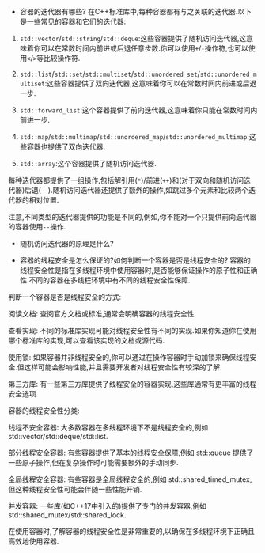 * 容器的迭代器有哪些?
在C++标准库中,每种容器都有与之关联的迭代器.以下是一些常见的容器和它们的迭代器:

1. `std::vector`/`std::string`/`std::deque`:这些容器提供了随机访问迭代器,这意味着你可以在常数时间内前进或后退任意步数.你可以使用`+`/`-`操作符,也可以使用`<`/`>`等比较操作符.

2. `std::list`/`std::set`/`std::multiset`/`std::unordered_set`/`std::unordered_multiset`:这些容器提供了双向迭代器,这意味着你可以在常数时间内前进或后退一步.

3. `std::forward_list`:这个容器提供了前向迭代器,这意味着你只能在常数时间内前进一步.

4. `std::map`/`std::multimap`/`std::unordered_map`/`std::unordered_multimap`:这些容器也提供了双向迭代器.

5. `std::array`:这个容器提供了随机访问迭代器.

每种迭代器都提供了一组操作,包括解引用(`*`)/前进(`++`)和(对于双向和随机访问迭代器)后退(`--`).随机访问迭代器还提供了额外的操作,如跳过多个元素和比较两个迭代器的相对位置.

注意,不同类型的迭代器提供的功能是不同的,例如,你不能对一个只提供前向迭代器的容器使用`--`操作.



* 随机访问迭代器的原理是什么?

* 容器的线程安全是怎么保证的?如何判断一个容器是否是线程安全的?
容器的线程安全性是指在多线程环境中使用容器时,是否能够保证操作的原子性和正确性.不同的容器在多线程环境中有不同的线程安全性保障.

判断一个容器是否是线程安全的方式:

阅读文档: 查阅官方文档或标准,通常会明确容器的线程安全性.

查看实现: 不同的标准库实现可能对线程安全性有不同的实现.如果你知道你在使用哪个标准库的实现,可以查看该实现的文档或源代码.

使用锁: 如果容器并非线程安全的,你可以通过在操作容器时手动加锁来确保线程安全.但这样可能会影响性能,并且需要开发者对线程安全性有较深的了解.

第三方库: 有一些第三方库提供了线程安全的容器实现,这些库通常有更丰富的线程安全选项.

容器的线程安全性分类:

线程不安全容器: 大多数容器在多线程环境下不是线程安全的,例如 std::vector/std::deque/std::list.

部分线程安全容器: 有些容器提供了基本的线程安全保障,例如 std::queue 提供了一些原子操作,但在复杂操作时可能需要额外的手动同步.

全局线程安全容器: 有些容器是全局线程安全的,例如 std::shared_timed_mutex,但这种线程安全性可能会伴随一些性能开销.

并发容器: 一些库(如C++17中引入的)提供了专门的并发容器,例如 std::shared_mutex/std::shared_lock.

在使用容器时,了解容器的线程安全性是非常重要的,以确保在多线程环境下正确且高效地使用容器.